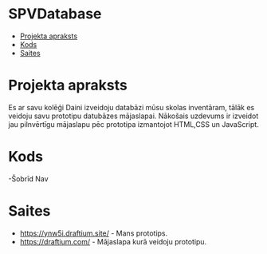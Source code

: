 # SPVDatabase
* [Projekta apraksts](#Projekta-apraksts)
* [Kods](#Kods)
* [Saites](#Saites)

# Projekta apraksts
Es ar savu kolēģi Daini izveidoju databāzi mūsu skolas inventāram, tālāk es veidoju savu prototipu datubāzes mājaslapai. Nākošais uzdevums ir izveidot jau pilnvērtīgu mājaslapu pēc prototipa izmantojot HTML,CSS un JavaScript.

# Kods
-Šobrīd Nav

# Saites
- https://ynw5i.draftium.site/ - Mans prototips.
- https://draftium.com/ - Mājaslapa kurā veidoju prototipu.
